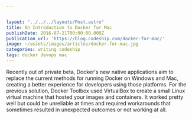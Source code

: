 ```yaml
---


layout: "../../../layouts/Post.astro"
title: An Introduction to Docker for Mac
publishDate: 2016-07-21T00:00:00.000Z
publication_url: 'https://blog.codeship.com/docker-for-mac/'
image: ~/assets/images/articles/docker-for-mac.jpg
categories: writing codeship
tags: docker devops mac
---
```


Recently out of private beta, Docker's new native applications aim to replace the current methods for running Docker on Windows and Mac, creating a better experience for developers using those platforms. For the previous solution, Docker Toolbox used VirtualBox to create a small Linux virtual machine that hosted your images and containers. It worked pretty well but could be unreliable at times and required workarounds that sometimes resulted in unexpected outcomes or not working at all.
